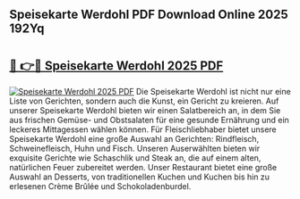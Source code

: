 ## Speisekarte Werdohl PDF Download Online 2025 192Yq

# <h2><a href="http://gc5hm5p.nevu.top/?p=Speisekarte+Werdohl">🔗 👉🔴 Speisekarte Werdohl 2025 PDF</a></h2>

[![Speisekarte Werdohl 2025 PDF](https://i.imgur.com/dBaPXMq.png)](http://gc5hm5p.nevu.top/?p=Speisekarte+Werdohl)
Die Speisekarte Werdohl ist nicht nur eine Liste von Gerichten, sondern auch die Kunst, ein Gericht zu kreieren. Auf unserer Speisekarte Werdohl bieten wir einen Salatbereich an, in dem Sie aus frischen Gemüse- und Obstsalaten für eine gesunde Ernährung und ein leckeres Mittagessen wählen können. Für Fleischliebhaber bietet unsere Speisekarte Werdohl eine große Auswahl an Gerichten: Rindfleisch, Schweinefleisch, Huhn und Fisch. Unseren Auserwählten bieten wir exquisite Gerichte wie Schaschlik und Steak an, die auf einem alten, natürlichen Feuer zubereitet werden. Unser Restaurant bietet eine große Auswahl an Desserts, von traditionellen Kuchen und Kuchen bis hin zu erlesenen Crème Brûlée und Schokoladenburdel.
